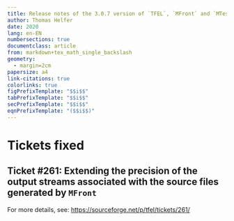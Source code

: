 ```yaml
---
title: Release notes of the 3.0.7 version of `TFEL`, `MFront` and `MTest`
author: Thomas Helfer
date: 2020
lang: en-EN
numbersections: true
documentclass: article
from: markdown+tex_math_single_backslash
geometry:
  - margin=2cm
papersize: a4
link-citations: true
colorlinks: true
figPrefixTemplate: "$$i$$"
tabPrefixTemplate: "$$i$$"
secPrefixTemplate: "$$i$$"
eqnPrefixTemplate: "($$i$$)"
---
```


# Tickets fixed

## Ticket #261: Extending the precision of the output streams associated with the source files generated by `MFront`

For more details, see: <https://sourceforge.net/p/tfel/tickets/261/>
